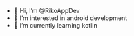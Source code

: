 - 👋 Hi, I’m @RikoAppDev
- 👀 I’m interested in android development
- 🌱 I’m currently learning kotlin

<!---
RikoAppDev/RikoAppDev is a ✨ special ✨ repository because its `README.md` (this file) appears on your GitHub profile.
You can click the Preview link to take a look at your changes.
--->
